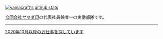 [![yamacraft's github stats](https://github-readme-stats.vercel.app/api?username=yamacraft&show_icons=true)](https://github.com/anuraghazra/github-readme-stats)

[合同会社ヤマダ印](https://yamadajirushi.co.jp/)の代表社員兼唯一の実働部隊です。

----
[2020年10月以降のお仕事を探しています](https://yamacraft.github.io/note/next-work-202010/)